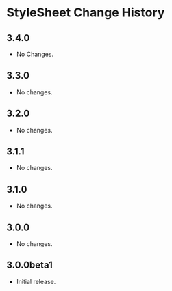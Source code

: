 StyleSheet Change History
=========================

3.4.0
-----

  * No Changes.

3.3.0
-----

  * No changes.

3.2.0
-----

  * No changes.

3.1.1
-----

  * No changes.

3.1.0
-----

  * No changes.

3.0.0
-----

  * No changes.

3.0.0beta1
----------

  * Initial release.
